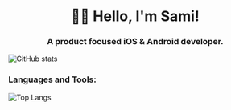 <h1 align="center">👋🏻 Hello, I'm Sami!</h1>
<h3 align="center">A product focused iOS & Android developer.</h3>

![GitHub stats](https://github-readme-stats.vercel.app/api?username=seljabali&show_icons=true&theme=tokyonight)

<h3 align="left">Languages and Tools:</h3>

![Top Langs](https://github-readme-stats.vercel.app/api/top-langs/?username=seljabali&layout=compact&hide=html,makefile,php,shell,ruby&theme=tokyonight)
